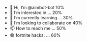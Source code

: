- 👋 Hi, I’m @aimbot-bot           10%
- 👀 I’m interested in ...         20%
- 🌱 I’m currently learning ...    30%
- 💞️ I’m looking to collaborate on 40%
- 📫 How to reach me ...           50%
- 😄 fortnite hacks: ...           60%
                                    

<!---
aimbot-bot/aimbot-bot is a ✨ special ✨ repository because its `README.md` (this file) appears on your GitHub profile.
You can click the Preview link to take a look at your changes.
--->
